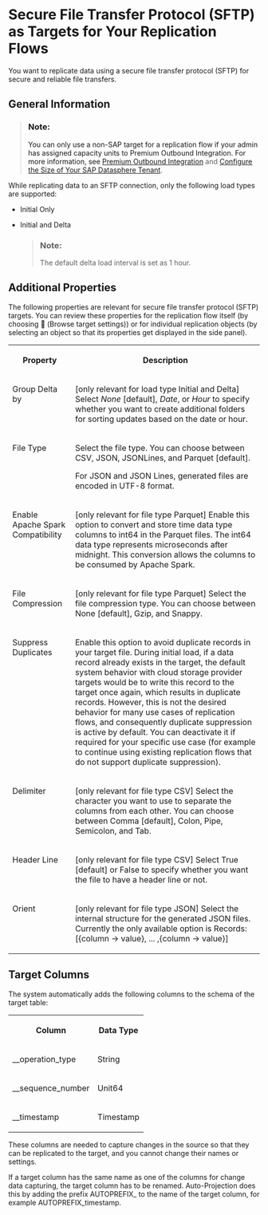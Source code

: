 <!-- loio5a14eb1709a24a35821d1618285d021d -->

<link rel="stylesheet" type="text/css" href="../css/sap-icons.css"/>

# Secure File Transfer Protocol \(SFTP\) as Targets for Your Replication Flows

You want to replicate data using a secure file transfer protocol \(SFTP\) for secure and reliable file transfers.



<a name="loio5a14eb1709a24a35821d1618285d021d__section_rjr_4qq_dfc"/>

## General Information

> ### Note:  
> You can only use a non-SAP target for a replication flow if your admin has assigned capacity units to Premium Outbound Integration. For more information, see [Premium Outbound Integration](premium-outbound-integration-4e9c6ac.md) and [Configure the Size of Your SAP Datasphere Tenant](https://help.sap.com/docs/SAP_DATASPHERE/9f804b8efa8043539289f42f372c4862/33f8ef4ec359409fb75925a68c23ebc3.html).

While replicating data to an SFTP connection, only the following load types are supported:

-   Initial Only
-   Initial and Delta

    > ### Note:  
    > The default delta load interval is set as 1 hour.




<a name="loio5a14eb1709a24a35821d1618285d021d__section_dpc_vqq_dfc"/>

## Additional Properties

The following properties are relevant for secure file transfer protocol \(SFTP\) targets. You can review these properties for the replication flow itself \(by choosing <span class="FPA-icons-V3"></span> \(Browse target settings\)\) or for individual replication objects \(by selecting an object so that its properties get displayed in the side panel\).


<table>
<tr>
<th valign="top">

Property

</th>
<th valign="top">

Description

</th>
</tr>
<tr>
<td valign="top">

Group Delta by

</td>
<td valign="top">

\[only relevant for load type Initial and Delta\] Select *None* \[default\], *Date*, or *Hour* to specify whether you want to create additional folders for sorting updates based on the date or hour.

</td>
</tr>
<tr>
<td valign="top">

File Type

</td>
<td valign="top">

Select the file type. You can choose between CSV, JSON, JSONLines, and Parquet \[default\]. 

For JSON and JSON Lines, generated files are encoded in UTF-8 format.

</td>
</tr>
<tr>
<td valign="top">

Enable Apache Spark Compatibility

</td>
<td valign="top">

\[only relevant for file type Parquet\] Enable this option to convert and store time data type columns to int64 in the Parquet files. The int64 data type represents microseconds after midnight. This conversion allows the columns to be consumed by Apache Spark.

</td>
</tr>
<tr>
<td valign="top">

File Compression

</td>
<td valign="top">

\[only relevant for file type Parquet\] Select the file compression type. You can choose between None \[default\], Gzip, and Snappy.

</td>
</tr>
<tr>
<td valign="top">

Suppress Duplicates

</td>
<td valign="top">

Enable this option to avoid duplicate records in your target file. During initial load, if a data record already exists in the target, the default system behavior with cloud storage provider targets would be to write this record to the target once again, which results in duplicate records. However, this is not the desired behavior for many use cases of replication flows, and consequently duplicate suppression is active by default. You can deactivate it if required for your specific use case \(for example to continue using existing replication flows that do not support duplicate suppression\).

</td>
</tr>
<tr>
<td valign="top">

Delimiter

</td>
<td valign="top">

\[only relevant for file type CSV\] Select the character you want to use to separate the columns from each other. You can choose between Comma \[default\], Colon, Pipe, Semicolon, and Tab.

</td>
</tr>
<tr>
<td valign="top">

Header Line

</td>
<td valign="top">

\[only relevant for file type CSV\] Select True \[default\] or False to specify whether you want the file to have a header line or not.

</td>
</tr>
<tr>
<td valign="top">

Orient

</td>
<td valign="top">

\[only relevant for file type JSON\] Select the internal structure for the generated JSON files. Currently the only available option is Records: \[\{column -\> value\}, ... ,\{column -\> value\}\]

</td>
</tr>
</table>



<a name="loio5a14eb1709a24a35821d1618285d021d__section_l2r_ftq_dfc"/>

## Target Columns

The system automatically adds the following columns to the schema of the target table:


<table>
<tr>
<th valign="top">

Column

</th>
<th valign="top">

Data Type

</th>
</tr>
<tr>
<td valign="top">

\_\_operation\_type

</td>
<td valign="top">

String

</td>
</tr>
<tr>
<td valign="top">

\_\_sequence\_number

</td>
<td valign="top">

Unit64

</td>
</tr>
<tr>
<td valign="top">

\_\_timestamp

</td>
<td valign="top">

Timestamp

</td>
</tr>
</table>

These columns are needed to capture changes in the source so that they can be replicated to the target, and you cannot change their names or settings.

If a target column has the same name as one of the columns for change data capturing, the target column has to be renamed. Auto-Projection does this by adding the prefix AUTOPREFIX\_ to the name of the target column, for example AUTOPREFIX\_timestamp.

